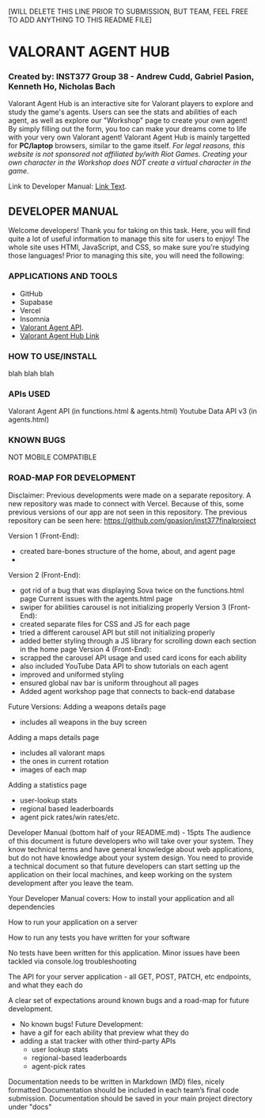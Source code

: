[WILL DELETE THIS LINE PRIOR TO SUBMISSION, BUT TEAM, FEEL FREE TO ADD ANYTHING TO THIS README FILE]

# VALORANT AGENT HUB

### Created by: INST377 Group 38 - Andrew Cudd, Gabriel Pasion, Kenneth Ho, Nicholas Bach

Valorant Agent Hub is an interactive site for Valorant players to explore and study the game's agents.
Users can see the stats and abilities of each agent, as well as explore our "Workshop" page to create your own agent!
By simply filling out the form, you too can make your dreams come to life with your very own Valorant agent!
Valorant Agent Hub is mainly targetted for **PC/laptop** browsers, similar to the game itself.
_For legal reasons, this website is not sponsored not affiliated by/with Riot Games. Creating your own character in the Workshop does NOT create a virtual character in the game._

Link to Developer Manual: [Link Text](#developer-manual).

## DEVELOPER MANUAL

Welcome developers! Thank you for taking on this task. Here, you will find quite a lot of useful information to manage this site for users to enjoy!
The whole site uses HTMl, JavaScript, and CSS, so make sure you're studying those languages!
Prior to managing this site, you will need the following:

### APPLICATIONS AND TOOLS

- GitHub
- Supabase
- Vercel
- Insomnia
- [Valorant Agent API](https://valorant-api.com/v1/agents).
- [Valorant Agent Hub Link](https://inst377valorantproject.vercel.app/home.html)

### HOW TO USE/INSTALL

blah blah blah

### APIs USED

Valorant Agent API (in functions.html & agents.html)
Youtube Data API v3 (in agents.html)


### KNOWN BUGS

NOT MOBILE COMPATIBLE

### ROAD-MAP FOR DEVELOPMENT

Disclaimer: Previous developments were made on a separate repository. A new repository was made to connect with Vercel. Because of this,
some previous versions of our app are not seen in this repository. The previous repository can be seen here: https://github.com/gpasion/inst377finalproject

Version 1 (Front-End):
- created bare-bones structure of the home, about, and agent page
- 
Version 2 (Front-End):
- got rid of a bug that was displaying Sova twice on the functions.html page
Current issues with the agents.html page
- swiper for abilities carousel is not initializing properly 
Version 3 (Front-End):
- created separate files for CSS and JS for each page
- tried a different carousel API but still not initializing properly
- added better styling through a JS library for scrolling down each section in the home page
Version 4 (Front-End):
- scrapped the carousel API usage and used card icons for each ability
- also included YouTube Data API to show tutorials on each agent
- improved and uniformed styling
- ensured global nav bar is uniform throughout all pages
- Added agent workshop page that connects to back-end database

Future Versions:
Adding a weapons details page
- includes all weapons in the buy screen

Adding a maps details page
- includes all valorant maps
- the ones in current rotation
- images of each map

Adding a statistics page
- user-lookup stats
- regional based leaderboards
- agent pick rates/win rates/etc.


Developer Manual (bottom half of your README.md) - 15pts
The audience of this document is future developers who will take over your system.
They know technical terms and have general knowledge about web applications, but do not have knowledge about your system design.
You need to provide a technical document so that future developers can start setting up the application on their local machines, and keep working on the system development after you leave the team.

Your Developer Manual covers:
How to install your application and all dependencies

How to run your application on a server

How to run any tests you have written for your software

No tests have been written for this application. Minor issues have been tackled via console.log troubleshooting

The API for your server application - all GET, POST, PATCH, etc endpoints, and what they each do

A clear set of expectations around known bugs and a road-map for future development.

- No known bugs!
Future Development:
- have a gif for each ability that preview what they do
- adding a stat tracker with other third-party APIs 
    - user lookup stats
    - regional-based leaderboards
    - agent-pick rates

Documentation needs to be written in Markdown (MD) files, nicely formatted
Documentation should be included in each team’s final code submission.
Documentation should be saved in your main project directory under "docs"


